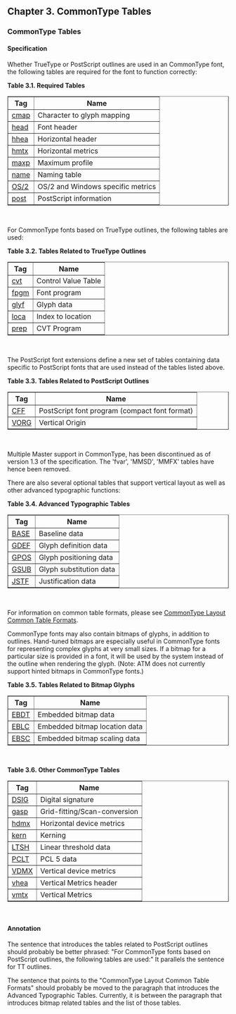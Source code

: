 <div xmlns="http://www.w3.org/1999/xhtml" class="chapter"><div class="titlepage"><div><div><h2 class="title"><a name="chapter.CommonType_tables"></a>Chapter 3. CommonType Tables</h2></div></div></div><div role="fragment" class="section"><div class="titlepage"><div><div><h3 class="title"><a name="idm465838579088"></a>CommonType Tables</h3></div></div></div><div role="specification" class="section"><div class="titlepage"><div><div><h4 class="title"><a name="section.4.1.1"></a>Specification</h4></div></div></div><p>Whether TrueType or PostScript outlines are used in an
        CommonType font, the following tables are required for the font
        to function correctly:</p><div class="table"><a name="idm465838576896"></a><p class="title"><strong>Table 3.1. Required Tables</strong></p><div class="table-contents"><table class="table" summary="Required Tables" border="1"><colgroup><col/><col/></colgroup><thead><tr><th>Tag</th><th>Name</th></tr></thead><tbody><tr><td>
                <a class="link" href="chapter.cmap.html" title="Chapter 5. cmap - Character to Glyph Index Mapping Table">cmap</a>
              </td><td>Character to glyph mapping</td></tr><tr><td>
                <a class="link" href="chapter.head.html" title="Chapter 6. head - Font Header">head</a>
              </td><td>Font header</td></tr><tr><td>
                <a class="link" href="chapter.hhea.html" title="Chapter 7. hhea - Horizontal Header">hhea</a>
              </td><td>Horizontal header</td></tr><tr><td>
                <a class="link" href="chapter.hmtx.html" title="Chapter 8. hmtx - Horizontal Metrics">hmtx</a>
              </td><td>Horizontal metrics</td></tr><tr><td>
                <a class="link" href="chapter.maxp.html" title="Chapter 9. maxp - Maximum Profile">maxp</a>
              </td><td>Maximum profile</td></tr><tr><td>
                <a class="link" href="chapter.name.html" title="Chapter 10. name - Naming Table">name</a>
              </td><td>Naming table</td></tr><tr><td>
                <a class="link" href="chapter.OS2.html" title="Chapter 11. OS/2 - OS/2 and Windows Metrics">OS/2</a>
              </td><td>OS/2 and Windows specific metrics</td></tr><tr><td>
                <a class="link" href="chapter.post.html" title="Chapter 13. post - PostScript">post</a>
              </td><td>PostScript information</td></tr></tbody></table></div></div><br class="table-break"/><p>For CommonType fonts based on TrueType outlines, the
        following tables are used:</p><div class="table"><a name="idm465838558992"></a><p class="title"><strong>Table 3.2. Tables Related to TrueType Outlines</strong></p><div class="table-contents"><table class="table" summary="Tables Related to TrueType Outlines" border="1"><colgroup><col/><col/></colgroup><thead><tr><th>Tag</th><th>Name</th></tr></thead><tbody><tr><td>
                <a class="link" href="chapter.cvt.html" title="Chapter 14. cvt - Control Value Table">cvt</a>
              </td><td>Control Value Table</td></tr><tr><td>
                <a class="link" href="chapter.fpgm.html" title="Chapter 15. fpgm - Font Program">fpgm</a>
              </td><td>Font program</td></tr><tr><td>
                <a class="link" href="chapter.glyf.html" title="Chapter 16. glyf - Glyf Data">glyf</a>
              </td><td>Glyph data</td></tr><tr><td>
                <a class="link" href="chapter.loca.html" title="Chapter 17. loca - Index to Location">loca</a>
              </td><td>Index to location</td></tr><tr><td>
                <a class="link" href="chapter.prep.html" title="Chapter 18. prep - Control Value Program">prep</a>
              </td><td>CVT Program</td></tr></tbody></table></div></div><br class="table-break"/><p>The PostScript font extensions define a new set of
        tables containing data specific to PostScript fonts that are
        used instead of the tables listed above.</p><div class="table"><a name="idm465838546288"></a><p class="title"><strong>Table 3.3. Tables Related to PostScript Outlines</strong></p><div class="table-contents"><table class="table" summary="Tables Related to PostScript Outlines" border="1"><colgroup><col/><col/></colgroup><thead><tr><th>Tag</th><th>Name</th></tr></thead><tbody><tr><td>
                <a class="link" href="chapter.CFF.html" title="Chapter 19. CFF - PostScript font program (Compact Font Format) table">CFF</a>
              </td><td>PostScript font program (compact font format)</td></tr><tr><td>
                <a class="link" href="chapter.VORG.html" title="Chapter 40. VORG - Vertical Origin Table">VORG</a>
              </td><td>Vertical Origin</td></tr></tbody></table></div></div><br class="table-break"/><p>Multiple Master support in CommonType, has been
          discontinued as of version 1.3 of the specification. The
          'fvar', 'MMSD', 'MMFX' tables have hence been
          removed.</p><p>There are also several optional tables that support
        vertical layout as well as other advanced typographic
        functions:</p><div class="table"><a name="idm465838538272"></a><p class="title"><strong>Table 3.4. Advanced Typographic Tables</strong></p><div class="table-contents"><table class="table" summary="Advanced Typographic Tables" border="1"><colgroup><col/><col/></colgroup><thead><tr><th>Tag</th><th>Name</th></tr></thead><tbody><tr><td>
                <a class="link" href="chapter.BASE.html" title="Chapter 22. BASE - Baseline Table">BASE</a>
              </td><td>Baseline data</td></tr><tr><td>
                <a class="link" href="chapter.GDEF.html" title="Chapter 23. GDEF - The Glyph Definition Table">GDEF</a>
              </td><td> Glyph definition data</td></tr><tr><td>
                <a class="link" href="chapter.GPOS.html" title="Chapter 24. GPOS - The Glyph Positioning Table">GPOS</a>
              </td><td> Glyph positioning data</td></tr><tr><td>
                <a class="link" href="chapter.GSUB.html" title="Chapter 25. GSUB - The Glyph Substitution Table">GSUB</a>
              </td><td> Glyph substitution data</td></tr><tr><td>
                <a class="link" href="chapter.JSTF.html" title="Chapter 27. JSTF - The Justification Table">JSTF</a>
              </td><td> Justification data</td></tr></tbody></table></div></div><br class="table-break"/><p>For information on common table formats, please see
          <a class="link" href="">CommonType Layout Common Table
            Formats</a>.</p><p>CommonType fonts may also contain bitmaps of glyphs, in
          addition to outlines. Hand-tuned bitmaps are especially
          useful in CommonType fonts for representing complex glyphs at
          very small sizes. If a bitmap for a particular size is
          provided in a font, it will be used by the system instead of
          the outline when rendering the glyph. (Note: ATM does not
          currently support hinted bitmaps in CommonType fonts.)</p><div class="table"><a name="idm465838523744"></a><p class="title"><strong>Table 3.5. Tables Related to Bitmap Glyphs</strong></p><div class="table-contents"><table class="table" summary="Tables Related to Bitmap Glyphs" border="1"><colgroup><col/><col/></colgroup><thead><tr><th>Tag</th><th>Name</th></tr></thead><tbody><tr><td>
                <a class="link" href="chapter.EBDT.html" title="Chapter 28. EBDT - Embedded Bitmap Data Table">EBDT</a>
              </td><td>Embedded bitmap data</td></tr><tr><td>
                <a class="link" href="chapter.EBLC.html" title="Chapter 29. EBLC - Embedded Bitmap Location Table">EBLC</a>
              </td><td>Embedded bitmap location data</td></tr><tr><td>
                <a class="link" href="chapter.EBSC.html" title="Chapter 30. EBSC - Embedded Bitmap Scaling Table">EBSC</a>
              </td><td>Embedded bitmap scaling data</td></tr></tbody></table></div></div><br class="table-break"/><div class="table"><a name="idm465838515168"></a><p class="title"><strong>Table 3.6. Other CommonType Tables</strong></p><div class="table-contents"><table class="table" summary="Other CommonType Tables" border="1"><colgroup><col/><col/></colgroup><thead><tr><th>Tag</th><th>Name</th></tr></thead><tbody><tr><td>
                <a class="link" href="chapter.DSIG.html" title="Chapter 31. DSIG - Digital Signature Table">DSIG</a>
              </td><td>Digital signature</td></tr><tr><td>
                <a class="link" href="chapter.gasp.html" title="Chapter 32. gasp - Grid-fitting And Scan-conversion Procedure">gasp</a>
              </td><td>Grid-fitting/Scan-conversion</td></tr><tr><td>
                <a class="link" href="chapter.hdmx.html" title="Chapter 33. hdmx - Horizontal Device Metrics">hdmx</a>
              </td><td>Horizontal device metrics</td></tr><tr><td>
                <a class="link" href="chapter.kern.html" title="Chapter 34. kern - Kerning">kern</a>
              </td><td>Kerning</td></tr><tr><td>
                <a class="link" href="chapter.LTSH.html" title="Chapter 35. LTSH - Linear Threshold">LTSH</a>
              </td><td>Linear threshold data</td></tr><tr><td>
                <a class="link" href="chapter.PCLT.html" title="Chapter 36. PCLT - PCL 5 Table">PCLT</a>
              </td><td>PCL 5 data</td></tr><tr><td>
                <a class="link" href="chapter.VDMX.html" title="Chapter 37. Vertical Device Metrics">VDMX</a>
              </td><td>Vertical device metrics</td></tr><tr><td>
                <a class="link" href="chapter.vhea.html" title="Chapter 38. vhea - Vertical Header Table">vhea</a>
              </td><td>Vertical Metrics header</td></tr><tr><td>
                <a class="link" href="chapter.vmtx.html" title="Chapter 39. vmtx - Vertical Metrics Table">vmtx</a>
              </td><td>Vertical Metrics</td></tr></tbody></table></div></div><br class="table-break"/></div><div role="annotation" class="section"><div class="titlepage"><div><div><h4 class="title"><a name="section.4.1.2"></a>Annotation</h4></div></div></div><p>The sentence that introduces the tables related to
        PostScript outlines should probably be better phrased: "For
        CommonType fonts based on PostScript outlines, the following
        tables are used:" It parallels the sentence for TT outlines.</p><p>The sentence that points to the "CommonType Layout Common
        Table Formats" should probably be moved to the paragraph that
        introduces the Advanced Typographic Tables. Currently, it is
        between the paragraph that introduces bitmap related tables
        and the list of those tables.</p></div></div></div>